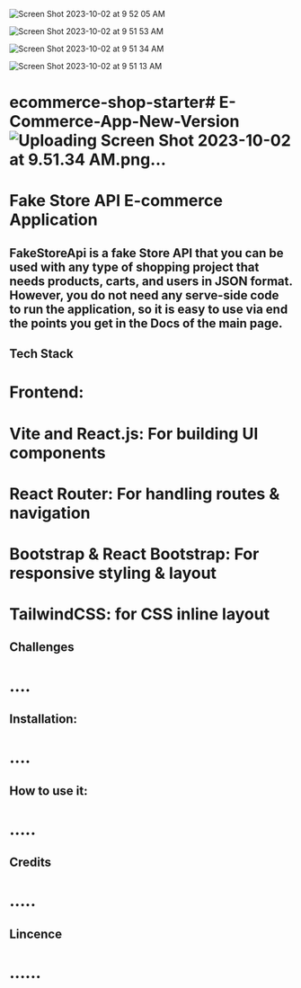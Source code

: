 
![Screen Shot 2023-10-02 at 9 52 05 AM](https://github.com/PAlexanderG/E-Commerce-App-New-Version/assets/127268600/2362e60b-cee4-4833-b9a6-58ad75753e66)

![Screen Shot 2023-10-02 at 9 51 53 AM](https://github.com/PAlexanderG/E-Commerce-App-New-Version/assets/127268600/6513003d-56f4-409b-be16-f5a5ce6791f8)

![Screen Shot 2023-10-02 at 9 51 34 AM](https://github.com/PAlexanderG/E-Commerce-App-New-Version/assets/127268600/d333860b-4378-42cb-aa31-caf857839979)

![Screen Shot 2023-10-02 at 9 51 13 AM](https://github.com/PAlexanderG/E-Commerce-App-New-Version/assets/127268600/1fbf03af-6bb2-447b-94f7-85c73f9097e2)


# ecommerce-shop-starter# E-Commerce-App-New-Version![Uploading Screen Shot 2023-10-02 at 9.51.34 AM.png…]()


# Fake Store API E-commerce Application

## FakeStoreApi is a fake Store API that you can be used with any type of shopping project that needs products, carts, and users in JSON format. However, you do not need any serve-side code to run the application, so it is easy to use via end the points you get in the Docs of the main page.

## Tech Stack

# Frontend:

# Vite and React.js: For building UI components

# React Router: For handling routes & navigation

# Bootstrap & React Bootstrap: For responsive styling & layout

# TailwindCSS: for CSS inline layout

## Challenges

# ....

## Installation:

# ....

## How to use it:

# .....

## Credits

# .....

## Lincence

# ......
